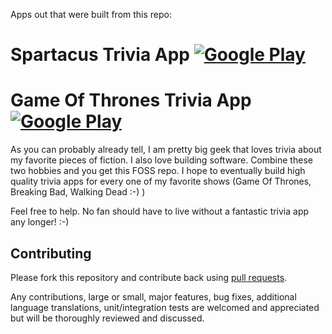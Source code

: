 Apps out that were built from this repo:

# Spartacus Trivia App  [![Google Play](http://developer.android.com/images/brand/en_generic_rgb_wo_45.png)](https://play.google.com/store/apps/details?id=com.Spartacus.Trivia)

# Game Of Thrones Trivia App  [![Google Play](http://developer.android.com/images/brand/en_generic_rgb_wo_45.png)](https://play.google.com/store/apps/details?id=com.GameOfThrones.Trivia)

As you can probably already tell, I am pretty big geek that loves trivia about my favorite pieces of fiction. I also love building software. Combine these two hobbies and you get this FOSS repo. I hope to eventually build high quality trivia apps for every one of my favorite shows (Game Of Thrones, Breaking Bad, Walking Dead :-) )

Feel free to help. No fan should have to live without a fantastic trivia app any longer! :-) 

## Contributing

Please fork this repository and contribute back using
[pull requests](https://github.com/github/android/pulls).

Any contributions, large or small, major features, bug fixes, additional
language translations, unit/integration tests are welcomed and appreciated
but will be thoroughly reviewed and discussed.
